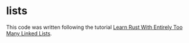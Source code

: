 # lists

This code was written following the tutorial
[Learn Rust With Entirely Too Many Linked Lists](https://rust-unofficial.github.io/too-many-lists/index.html).
